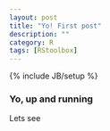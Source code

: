 ```yaml
---
layout: post
title: "Yo! First post"
description: ""
category: R 
tags: [RStoolbox]
---
```

{% include JB/setup %}


### Yo, up and running

Lets see